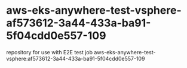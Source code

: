 # aws-eks-anywhere-test-vsphere-af573612-3a44-433a-ba91-5f04cdd0e557-109
repository for use with E2E test job aws-eks-anywhere-test-vsphere:af573612-3a44-433a-ba91-5f04cdd0e557-109
